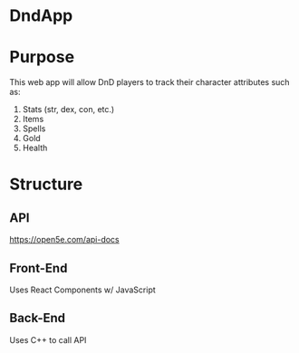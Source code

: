 # DndApp

# Purpose
This web app will allow DnD players to track their character attributes such as:
1. Stats (str, dex, con, etc.)
1. Items
3. Spells
4. Gold
5. Health

# Structure

## API
https://open5e.com/api-docs

## Front-End
Uses React Components w/ JavaScript

## Back-End
Uses C++ to call API
